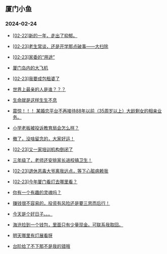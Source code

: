 ## 厦门小鱼 
### 2024-02-24

+ [[02-22]新的一年，走出了抑郁。](http://bbs.xmfish.com/read-htm-tid-18150087.html)

+ [[02-23]老生常谈，还是开学那点破事——大扫除](http://bbs.xmfish.com/read-htm-tid-18150201.html)

+ [[02-23]家委的“用途”](http://bbs.xmfish.com/read-htm-tid-18150241.html)

+ [厦门岛内的大飞机](http://bbs.xmfish.com/read-htm-tid-18150136.html)

+ [[02-23]我要成包租婆了](http://bbs.xmfish.com/read-htm-tid-18150167.html)

+ [世界上最亲的人是谁？？？](http://bbs.xmfish.com/read-htm-tid-18150122.html)

+ [生命就是这样生生不息](http://bbs.xmfish.com/read-htm-tid-18150143.html)

+ [震惊！！！
某婚恋平台不再接待88年以前（35周岁以上）大龄剩女的相亲业务。](http://bbs.xmfish.com/read-htm-tid-18150319.html)

+ [小学老板被投诉教育局会怎么样？](http://bbs.xmfish.com/read-htm-tid-18150116.html)

+ [撤了，没啥留念的，大家好运！](http://bbs.xmfish.com/read-htm-tid-18150374.html)

+ [[02-23]又一家培训机构倒闭了](http://bbs.xmfish.com/read-htm-tid-18150186.html)

+ [三年级了，老师还安排家长进校搞卫生！](http://bbs.xmfish.com/read-htm-tid-18150107.html)

+ [[02-23]退休恶毒大爷离我远点，等下心脏病赖我](http://bbs.xmfish.com/read-htm-tid-18150134.html)

+ [[02-23]今年厦门看灯去哪里看？](http://bbs.xmfish.com/read-htm-tid-18150221.html)

+ [你有一个有趣的灵魂吗？](http://bbs.xmfish.com/read-htm-tid-18150345.html)

+ [赚钱很不容易的，投资有风险还是要三思而后行！](http://bbs.xmfish.com/read-htm-tid-18150380.html)

+ [今天是个好日子。。。](http://bbs.xmfish.com/read-htm-tid-18150322.html)

+ [海沧捡到一个钱包，里面只有少量现金。可联系我取回。](http://bbs.xmfish.com/read-htm-tid-18150426.html)

+ [明天哪里有灯展看呀](http://bbs.xmfish.com/read-htm-tid-18150277.html)

+ [台阶给了不下那不是我的错哦](http://bbs.xmfish.com/read-htm-tid-18150272.html)

